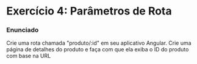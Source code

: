 # Exercício 4: Parâmetros de Rota
### Enunciado  
Crie uma rota chamada "produto/:id" em seu aplicativo Angular. Crie uma página de detalhes do produto e faça com que ela exiba o ID do produto com base na URL